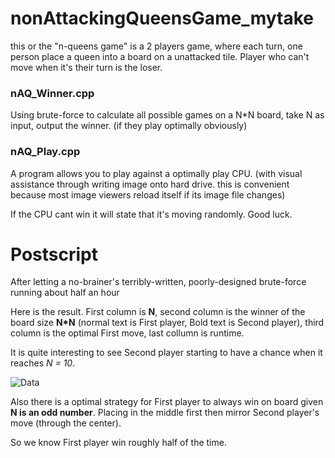 # nonAttackingQueensGame_mytake
this or the "n-queens game" is a 2 players game, where each turn, one person place a queen into a board on a unattacked tile. Player who can't move when it's their turn is the loser.

### nAQ_Winner.cpp
Using brute-force to calculate all possible games on a N\*N board, take N as input, output the winner. (if they play optimally obviously)

### nAQ_Play.cpp
A program allows you to play against a optimally play CPU. (with visual assistance through writing image onto hard drive. this is convenient because most image viewers reload itself if its image file changes)

If the CPU cant win it will state that it's moving randomly. Good luck.

# Postscript
After letting a no-brainer's terribly-written, poorly-designed brute-force running about half an hour

Here is the result. First column is **N**, second column is the winner of the board size **N\*N** (normal text is First player, Bold text is Second player), third column is the optimal First move, last collumn is runtime.

It is quite interesting to see Second player starting to have a chance when it reaches *N = 10*.

![Data](https://github.com/nvatuan/nonAttackingQueensGame_mytake/blob/master/dat.png)

Also there is a optimal strategy for First player to always win on board given **N is an odd number**. Placing in the middle first then mirror Second player's move (through the center). 

So we know First player win roughly half of the time.
